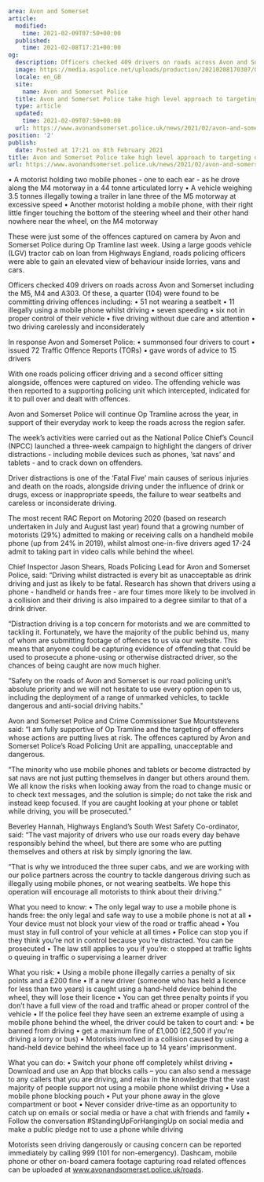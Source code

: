```yaml
area: Avon and Somerset
article:
  modified:
    time: 2021-02-09T07:50+00:00
  published:
    time: 2021-02-08T17:21+00:00
og:
  description: Officers checked 409 drivers on roads across Avon and Somerset as part of Op Tramline.
  image: https://media.aspolice.net/uploads/production/20210208170307/Op-Tramline-teamwork.jpg
  locale: en_GB
  site:
    name: Avon and Somerset Police
  title: Avon and Somerset Police take high level approach to targeting distracted drivers | Avon and Somerset Police
  type: article
  updated:
    time: 2021-02-09T07:50+00:00
  url: https://www.avonandsomerset.police.uk/news/2021/02/avon-and-somerset-police-take-high-level-approach-to-targeting-distracted-drivers/
position: '2'
publish:
  date: Posted at 17:21 on 8th February 2021
title: Avon and Somerset Police take high level approach to targeting distracted drivers | Avon and Somerset Police
url: https://www.avonandsomerset.police.uk/news/2021/02/avon-and-somerset-police-take-high-level-approach-to-targeting-distracted-drivers/
```

• A motorist holding two mobile phones - one to each ear - as he drove along the M4 motorway in a 44 tonne articulated lorry
• A vehicle weighing 3.5 tonnes illegally towing a trailer in lane three of the M5 motorway at excessive speed
• Another motorist holding a mobile phone, with their right little finger touching the bottom of the steering wheel and their other hand nowhere near the wheel, on the M4 motorway

These were just some of the offences captured on camera by Avon and Somerset Police during Op Tramline last week. Using a large goods vehicle (LGV) tractor cab on loan from Highways England, roads policing officers were able to gain an elevated view of behaviour inside lorries, vans and cars.

Officers checked 409 drivers on roads across Avon and Somerset including the M5, M4 and A303. Of these, a quarter (104) were found to be committing driving offences including:
• 51 not wearing a seatbelt
• 11 illegally using a mobile phone whilst driving
• seven speeding
• six not in proper control of their vehicle
• five driving without due care and attention
• two driving carelessly and inconsiderately

In response Avon and Somerset Police:
• summonsed four drivers to court
• issued 72 Traffic Offence Reports (TORs)
• gave words of advice to 15 drivers

With one roads policing officer driving and a second officer sitting alongside, offences were captured on video. The offending vehicle was then reported to a supporting policing unit which intercepted, indicated for it to pull over and dealt with offences.

Avon and Somerset Police will continue Op Tramline across the year, in support of their everyday work to keep the roads across the region safer.

The week’s activities were carried out as the National Police Chief’s Council (NPCC) launched a three-week campaign to highlight the dangers of driver distractions - including mobile devices such as phones, ‘sat navs’ and tablets - and to crack down on offenders.

Driver distractions is one of the ‘Fatal Five’ main causes of serious injuries and death on the roads, alongside driving under the influence of drink or drugs, excess or inappropriate speeds, the failure to wear seatbelts and careless or inconsiderate driving.

The most recent RAC Report on Motoring 2020 (based on research undertaken in July and August last year) found that a growing number of motorists (29%) admitted to making or receiving calls on a handheld mobile phone (up from 24% in 2019), whilst almost one-in-five drivers aged 17-24 admit to taking part in video calls while behind the wheel.

Chief Inspector Jason Shears, Roads Policing Lead for Avon and Somerset Police, said: “Driving whilst distracted is every bit as unacceptable as drink driving and just as likely to be fatal. Research has shown that drivers using a phone - handheld or hands free - are four times more likely to be involved in a collision and their driving is also impaired to a degree similar to that of a drink driver.

“Distraction driving is a top concern for motorists and we are committed to tackling it. Fortunately, we have the majority of the public behind us, many of whom are submitting footage of offences to us via our website. This means that anyone could be capturing evidence of offending that could be used to prosecute a phone-using or otherwise distracted driver, so the chances of being caught are now much higher.

“Safety on the roads of Avon and Somerset is our road policing unit’s absolute priority and we will not hesitate to use every option open to us, including the deployment of a range of unmarked vehicles, to tackle dangerous and anti-social driving habits."

Avon and Somerset Police and Crime Commissioner Sue Mountstevens said: “I am fully supportive of Op Tramline and the targeting of offenders whose actions are putting lives at risk. The offences captured by Avon and Somerset Police’s Road Policing Unit are appalling, unacceptable and dangerous.

“The minority who use mobile phones and tablets or become distracted by sat navs are not just putting themselves in danger but others around them. We all know the risks when looking away from the road to change music or to check text messages, and the solution is simple; do not take the risk and instead keep focused. If you are caught looking at your phone or tablet while driving, you will be prosecuted.”

Beverley Hannah, Highways England’s South West Safety Co-ordinator, said: “The vast majority of drivers who use our roads every day behave responsibly behind the wheel, but there are some who are putting themselves and others at risk by simply ignoring the law.

“That is why we introduced the three super cabs, and we are working with our police partners across the country to tackle dangerous driving such as illegally using mobile phones, or not wearing seatbelts. We hope this operation will encourage all motorists to think about their driving.”

What you need to know:
• The only legal way to use a mobile phone is hands free: the only legal and safe way to use a mobile phone is not at all
• Your device must not block your view of the road or traffic ahead
• You must stay in full control of your vehicle at all times
• Police can stop you if they think you’re not in control because you’re distracted. You can be prosecuted
• The law still applies to you if you’re:
o stopped at traffic lights
o queuing in traffic
o supervising a learner driver

What you risk:
• Using a mobile phone illegally carries a penalty of six points and a £200 fine
• If a new driver (someone who has held a licence for less than two years) is caught using a hand-held device behind the wheel, they will lose their licence
• You can get three penalty points if you don’t have a full view of the road and traffic ahead or proper control of the vehicle
• If the police feel they have seen an extreme example of using a mobile phone behind the wheel, the driver could be taken to court and:
• be banned from driving
• get a maximum fine of £1,000 (£2,500 if you’re driving a lorry or bus)
• Motorists involved in a collision caused by using a hand-held device behind the wheel face up to 14 years’ imprisonment.

What you can do:
• Switch your phone off completely whilst driving
• Download and use an App that blocks calls – you can also send a message to any callers that you are driving, and relax in the knowledge that the vast majority of people support not using a mobile phone whilst driving
• Use a mobile phone blocking pouch
• Put your phone away in the glove compartment or boot
• Never consider drive-time as an opportunity to catch up on emails or social media or have a chat with friends and family
• Follow the conversation #StandingUpForHangingUp on social media and make a public pledge not to use a phone while driving

Motorists seen driving dangerously or causing concern can be reported immediately by calling 999 (101 for non-emergency). Dashcam, mobile phone or other on-board camera footage capturing road related offences can be uploaded at www.avonandsomerset.police.uk/roads.
